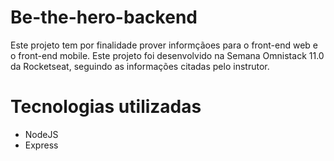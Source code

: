 # Be-the-hero-backend
Este projeto tem por finalidade prover informçãoes para o front-end web e o front-end mobile.
Este projeto foi desenvolvido na Semana Omnistack 11.0 da Rocketseat, seguindo as informações citadas pelo instrutor.
# Tecnologias utilizadas
- NodeJS
- Express

